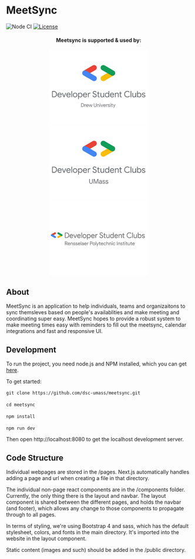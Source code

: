 # MeetSync
![Node CI](https://github.com/dsc-umass/meetsync/workflows/Node.js%20CI/badge.svg)
[![License](https://img.shields.io/badge/License-Apache%202.0-brightgreen.svg)](./LICENSE)

<div><p align="center">
<center><h4>Meetsync is supported & used by:</h4><a href="https://www.facebook.com/dscdrewu/"><img width="270" src="assets/dsc_drew.jpg" target="_blank"></a>
<a href="https://umassdsc.com/" target="_blank"><img width="270" src="assets/dsc_umass.jpg"></a>
<a href="https://umassdsc.com/" target="_blank"><img width="270" src="assets/dsc_rpi.png"></a>
</center></p></div>

## About
MeetSync is an application to help individuals, teams and organizaitons to sync themsleves based on people's availablities and make meeting and coordinating super easy. MeetSync hopes to provide a robust system to make meeting times easy with reminders to fill out the meetsync, calendar integrations and fast and responsive UI. 

## Development
To run the project, you need node.js and NPM installed, which you can get [here](https://nodejs.org/en/).

To get started:

```
git clone https://github.com/dsc-umass/meetsync.git

cd meetsync

npm install

npm run dev
```

Then open
http://localhost:8080
to get the localhost development server.

## Code Structure
Individual webpages are stored in the /pages. Next.js automatically handles adding a page and url when creating a file in that directory. 

The individual non-page react components are in the /components folder. Currently, the only thing there is the layout and navbar. The layout component is shared between the different pages, and holds the navbar (and footer), which allows any change to those components to propagate through to all pages.

In terms of styling, we're using Bootstrap 4 and sass, which has the default stylesheet, colors, and fonts in the main directory. It's imported into the website in the layout component.

Static content (images and such) should be added in the /public directory.
